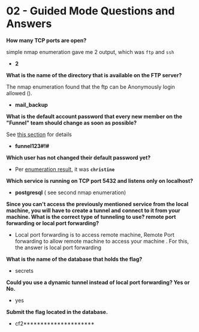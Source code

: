 # 02 - Guided Mode Questions and Answers

**How many TCP ports are open?**

simple nmap enumeration gave me 2 output, which was `ftp` and `ssh`

* **2**

**What is the name of the directory that is available on the FTP server?**

The nmap enumeration found that the ftp can be Anonymously login allowed ().

* **mail\_backup**

**What is the default account password that every new member on the "Funnel" team should change as soon as possible?**

See [this section](<01 - Enumeration.md#Deep dive retrieved files from enumeration>) for details

* **funnel123#!#**

**Which user has not changed their default password yet?**

* Per [enumeration result](<01 - Enumeration.md#SSH Enumeration>), it was **`christine`**

**Which service is running on TCP port 5432 and listens only on localhost?**

* **postgresql** ( see second nmap enumeration)

**Since you can't access the previously mentioned service from the local machine, you will have to create a tunnel and connect to it from your machine. What is the correct type of tunneling to use? remote port forwarding or local port forwarding?**

* Local port forwarding is to access remote machine, Remote Port forwarding to allow remote machine to access your machine . For this, the answer is local port forwarding

**What is the name of the database that holds the flag?**

* secrets

**Could you use a dynamic tunnel instead of local port forwarding? Yes or No.**

* yes

**Submit the flag located in the database.**

* cf2\*\*\*\*\*\*\*\*\*\*\*\*\*\*\*\*\*\*\*\*\*
